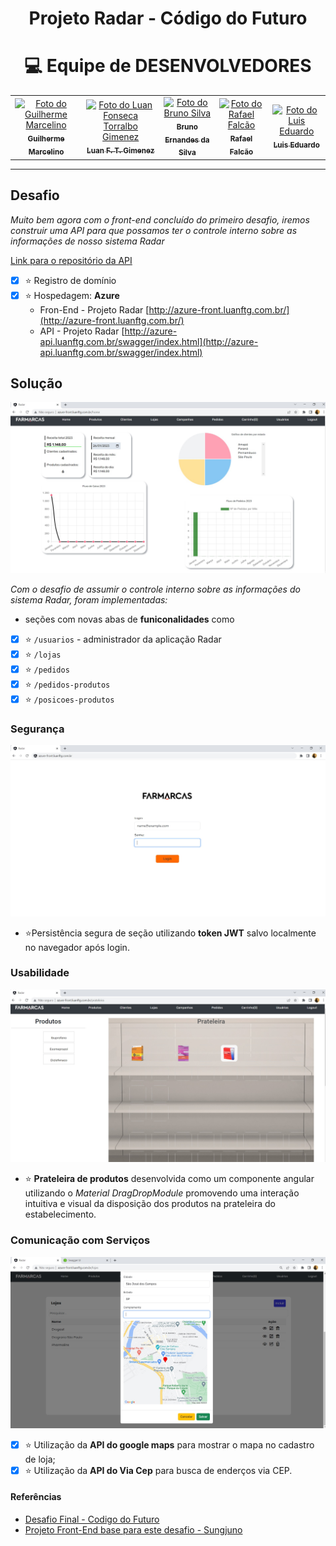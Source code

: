 <center>
<h1> Projeto Radar - Código do Futuro
</center>

<div align="center">

# :computer:  Equipe de DESENVOLVEDORES

</div>

<table align="center">
  <tr>
    <td align="center">
      <a href="https://github.com/GuiHSM">
        <img src="https://avatars.githubusercontent.com/u/18469074?v=4" width="100px;" alt="Foto do Guilherme Marcelino"/><br>
        <sub>
          <b>Guilherme Marcelino</b>
        </sub>
      </a>
    </td>
    <td align="center">
      <a href="https://github.com/Luanftg">
        <img src="https://avatars.githubusercontent.com/u/51548623?v=4" width="100px;" alt="Foto do Luan Fonseca Torralbo Gimenez"/><br>
        <sub>
          <b>Luan F. T. Gimenez</b>
        </sub>
      </a>
    </td>
    <td align="center">
      <a href="https://github.com/bruno-esilva">
        <img src="https://avatars.githubusercontent.com/u/48297443?v=4" width="100px;" alt="Foto do Bruno Silva"/><br>
        <sub>
          <b>Bruno Ernandes da Silva</b>
        </sub>
      </a>
    </td>
    <td align="center">
      <a href="https://github.com/Rfalcao11">
        <img src="https://avatars.githubusercontent.com/u/87043908?v=4" width="100px;" alt="Foto do Rafael Falcão "/><br>
        <sub>
          <b>Rafael Falcão</b>
        </sub>
      </a>
    </td>
    <td align="center">
      <a href="https://github.com/luisedu24">
        <img src="https://avatars.githubusercontent.com/u/117494775?v=4" width="100px;" alt="Foto do Luis Eduardo "/><br>
        <sub>
          <b>Luis Eduardo</b>
        </sub>
      </a>
    </td>
    </tr>
</table>

<hr>

## Desafio

*Muito bem agora com o front-end concluído do primeiro desafio, iremos construir uma API para que possamos ter o controle interno sobre as informações de nosso sistema Radar*

[Link para o repositório da API](https://github.com/Luanftg/codigo-do-futuro-api-dotnet)

- [x] :star: Registro de domínio
- [x] :star: Hospedagem: **Azure**
  - Fron-End - Projeto Radar [http://azure-front.luanftg.com.br/](http://azure-front.luanftg.com.br/)
  - API - Projeto Radar [http://azure-api.luanftg.com.br/swagger/index.html](http://azure-api.luanftg.com.br/swagger/index.html)

## Solução

![Alt text](assets/dashboard.jpg)

*Com o desafio de assumir o controle interno sobre as informações do sistema Radar, foram implementadas:*

- seções com novas abas de **funiconalidades** como

- [x] :star: `/usuarios` - administrador da aplicação Radar
- [x] :star: `/lojas`
- [x] :star: `/pedidos`
- [x] :star: `/pedidos-produtos`
- [x] :star: `/posicoes-produtos`

### Segurança

![Alt text](assets/home.jpg)

- :star:Persistência segura de seção utilizando **token JWT** salvo localmente no navegador após login.

### Usabilidade

![Alt text](assets/prateleira.jpg)

- :star: **Prateleira de produtos** desenvolvida como um componente angular utilizando o *Material DragDropModule* promovendo uma interação intuitiva e visual da disposição dos produtos na prateleira do estabelecimento.

### Comunicação com Serviços

![Alt text](assets/maps.jpg)

- [x] :star: Utilização da **API do google maps** para mostrar o mapa no cadastro de loja;
- [x] :star: Utilização da **API do Via Cep** para busca de enderços via CEP.

#### Referências

- [Desafio Final - Codigo do Futuro](https://docs.google.com/document/d/1z0wzqAeLgMYQFg_jFOTQ1xj_BF1Byo7D/edit)
- [Projeto Front-End base para este desafio - Sungjuno](https://github.com/Sungjuno/projeto-radar)
